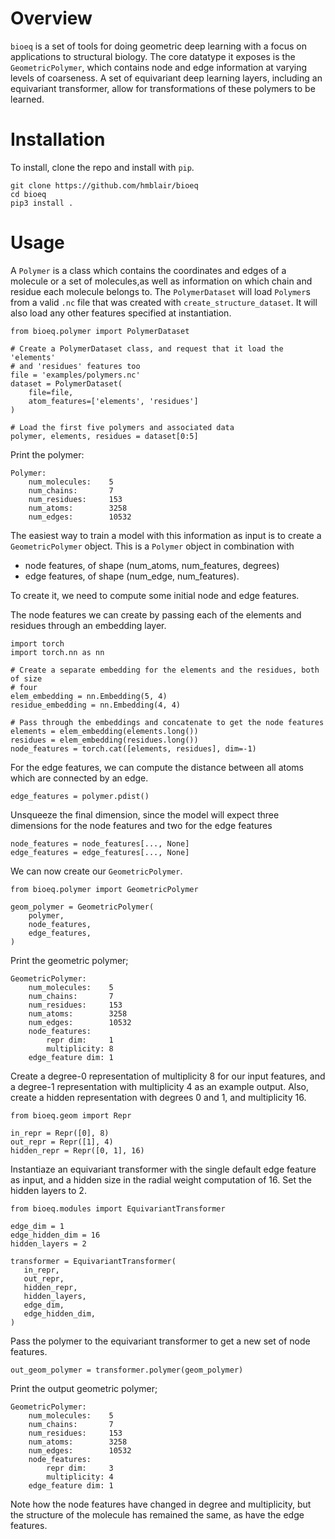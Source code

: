 # Overview
`bioeq` is a set of tools for doing geometric deep learning with a focus on applications to structural biology. The core datatype it exposes is the `GeometricPolymer`, which contains node and edge information at varying levels of coarseness. A set of equivariant deep learning layers, including an equivariant transformer, allow for transformations of these polymers to be learned.

# Installation
To install, clone the repo and install with `pip`.
```
git clone https://github.com/hmblair/bioeq
cd bioeq
pip3 install .
```

# Usage

A `Polymer` is a class which contains the coordinates and edges of a molecule or a set of molecules,as well as information on which chain and residue each molecule belongs to. The `PolymerDataset` will load `Polymer`s from a valid `.nc` file that was created with `create_structure_dataset`. It will also load any other features specified at instantiation.
```
from bioeq.polymer import PolymerDataset

# Create a PolymerDataset class, and request that it load the 'elements'
# and 'residues' features too
file = 'examples/polymers.nc'
dataset = PolymerDataset(
    file=file,
    atom_features=['elements', 'residues']
)

# Load the first five polymers and associated data
polymer, elements, residues = dataset[0:5]
```

Print the polymer:
```
Polymer:
    num_molecules:    5
    num_chains:       7
    num_residues:     153
    num_atoms:        3258
    num_edges:        10532
```

The easiest way to train a model with this information as input is to create a `GeometricPolymer` object. This is a `Polymer` object in combination with 

* node features, of shape (num_atoms, num_features, degrees)
* edge features, of shape (num_edge, num_features).

To create it, we need to compute some initial node and edge features.

The node features we can create by passing each of the elements and residues through an embedding layer.
```
import torch
import torch.nn as nn

# Create a separate embedding for the elements and the residues, both of size
# four
elem_embedding = nn.Embedding(5, 4)
residue_embedding = nn.Embedding(4, 4)

# Pass through the embeddings and concatenate to get the node features
elements = elem_embedding(elements.long())
residues = elem_embedding(residues.long())
node_features = torch.cat([elements, residues], dim=-1)
```

For the edge features, we can compute the distance between all atoms which are connected by an edge.
```
edge_features = polymer.pdist()
```

Unsqueeze the final dimension, since the model will expect three dimensions for the node features and two for the edge features
```
node_features = node_features[..., None]
edge_features = edge_features[..., None]
```

We can now create our `GeometricPolymer`.
```
from bioeq.polymer import GeometricPolymer

geom_polymer = GeometricPolymer(
    polymer,
    node_features,
    edge_features,
)
```

Print the geometric polymer;
```
GeometricPolymer:
    num_molecules:    5
    num_chains:       7
    num_residues:     153
    num_atoms:        3258
    num_edges:        10532
    node_features:
        repr dim:     1
        multiplicity: 8
    edge_feature dim: 1
```

Create a degree-0 representation of multiplicity 8 for our input features, and a degree-1 representation with multiplicity 4 as an example output. Also, create a hidden representation with degrees 0 and 1, and multiplicity 16.
```
from bioeq.geom import Repr

in_repr = Repr([0], 8)
out_repr = Repr([1], 4)
hidden_repr = Repr([0, 1], 16)
```

Instantiaze an equivariant transformer with the single default edge feature as input, and a hidden size in the radial weight computation of 16. Set the hidden layers to 2.
```
from bioeq.modules import EquivariantTransformer

edge_dim = 1
edge_hidden_dim = 16
hidden_layers = 2

transformer = EquivariantTransformer(
   in_repr,
   out_repr,
   hidden_repr,
   hidden_layers,
   edge_dim,
   edge_hidden_dim,
)
```

Pass the polymer to the equivariant transformer to get a new set of node features.
```
out_geom_polymer = transformer.polymer(geom_polymer)
```

Print the output geometric polymer;
```
GeometricPolymer:
    num_molecules:    5
    num_chains:       7
    num_residues:     153
    num_atoms:        3258
    num_edges:        10532
    node_features:
        repr dim:     3
        multiplicity: 4
    edge_feature dim: 1
```

Note how the node features have changed in degree and multiplicity, but the structure of the molecule has remained the same, as have the edge features.
